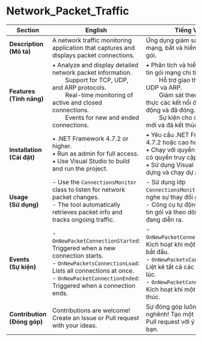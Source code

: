# Network_Packet_Traffic

| Section                  | English                                                                                            | Tiếng Việt                                                                                                     |
|-------------------------|---------------------------------------------------------------------------------------------------|---------------------------------------------------------------------------------------------------------------|
| **Description** <br> **(Mô tả)** | A network traffic monitoring application that captures and displays packet connections. | Ứng dụng giám sát lưu lượng mạng, bắt và hiển thị kết nối gói. |
| **Features** <br> **(Tính năng)** | &#8226; Analyze and display detailed network packet information. <br> &nbsp;&nbsp;&nbsp;&nbsp;&nbsp;&nbsp;&nbsp; Support for TCP, UDP, and ARP protocols. <br> &nbsp;&nbsp;&nbsp;&nbsp;&nbsp;&nbsp;&nbsp; Real-time monitoring of active and closed connections. <br> &nbsp;&nbsp;&nbsp;&nbsp;&nbsp;&nbsp;&nbsp; Events for new and ended connections. | &#8226; Phân tích và hiển thị thông tin gói mạng chi tiết. <br> &nbsp;&nbsp;&nbsp;&nbsp;&nbsp;&nbsp;&nbsp; Hỗ trợ giao thức TCP, UDP và ARP. <br> &nbsp;&nbsp;&nbsp;&nbsp;&nbsp;&nbsp;&nbsp; Giám sát theo thời gian thực các kết nối đang hoạt động và đã đóng. <br> &nbsp;&nbsp;&nbsp;&nbsp;&nbsp;&nbsp;&nbsp; Sự kiện cho các kết nối mới và đã kết thúc. |
| **Installation** <br> **(Cài đặt)** | &#8226; .NET Framework 4.7.2 or higher. <br> &#8226; Run as admin for full access. <br> &#8226; Use Visual Studio to build and run the project. | &#8226; Yêu cầu .NET Framework 4.7.2 hoặc cao hơn. <br> &#8226; Chạy với quyền quản trị để có quyền truy cập đầy đủ. <br> &#8226; Sử dụng Visual Studio để xây dựng và chạy dự án. |
| **Usage** <br> **(Sử dụng)** | - Use the ``ConnectionsMonitor`` class to listen for network packet changes. <br> - The tool automatically retrieves packet info and tracks ongoing traffic. | - Sử dụng lớp ``ConnectionsMonitor`` để lắng nghe sự thay đổi gói mạng. <br> - Công cụ tự động lấy thông tin gói và theo dõi lưu lượng đang diễn ra. |
| **Events** <br> **(Sự kiện)** | - ``OnNewPacketConnectionStarted``: Triggered when a new connection starts. <br> - ``OnNewPacketsConnectionLoad``: Lists all connections at once. <br> - ``OnNewPacketConnectionEnded``: Triggered when a connection ends. | - ``OnNewPacketConnectionStarted``: Kích hoạt khi một kết nối mới bắt đầu. <br> - ``OnNewPacketsConnectionLoad``: Liệt kê tất cả các kết nối cùng lúc. <br> - ``OnNewPacketConnectionEnded``: Kích hoạt khi một kết nối kết thúc. |
| **Contribution** <br> **(Đóng góp)** | Contributions are welcome! Create an Issue or Pull request with your ideas. | Sự đóng góp luôn được hoan nghênh! Tạo một Issue hoặc Pull request với ý tưởng của bạn. |

